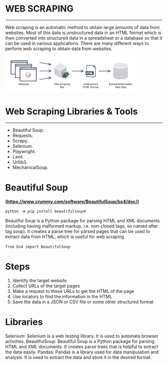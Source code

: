 # WEB SCRAPING
----
Web scraping is an automatic method to obtain large amounts of data from websites. Most of this data is unstructured data in an HTML format which is then converted into structured data in a spreadsheet or a database so that it can be used in various applications. There are many different ways to perform web scraping to obtain data from websites.

![img](https://github.com/RAJGUPTA28/QuickNLP-TextInspect/blob/main/WebScraping/download.png)

# Web Scraping Libraries & Tools
---
- Beautiful Soup.
- Requests.
- Scrapy.
- Selenium.
- Playwright.
- Lxml.
- Urllib3.
- MechanicalSoup.

# Beautiful Soup
**(https://www.crummy.com/software/BeautifulSoup/bs4/doc/)**

``` 
python -m pip install beautifulsoup4
```
Beautiful Soup is a Python package for parsing HTML and XML documents (including having malformed markup, i.e. non-closed tags, so named after tag soup). It creates a parse tree for parsed pages that can be used to extract data from HTML, which is useful for web scraping

``` from bs4 import BeautifulSoup ```


# Steps
1) Identify the target website
2) Collect URLs of the target pages
3) Make a request to these URLs to get the HTML of the page
4) Use locators to find the information in the HTML
5) Save the data in a JSON or CSV file or some other structured format


# Libraries
Selenium:  Selenium is a web testing library. It is used to automate browser activities.
BeautifulSoup: Beautiful Soup is a Python package for parsing HTML and XML documents. It creates parse trees that is helpful to extract the data easily.
Pandas: Pandas is a library used for data manipulation and analysis. It is used to extract the data and store it in the desired format. 
